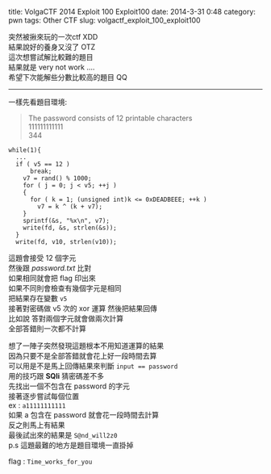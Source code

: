 title: VolgaCTF 2014 Exploit 100 Exploit100 
date: 2014-3-31 0:48
category: pwn
tags: Other CTF
slug: volgactf_exploit_100_exploit100

突然被揪來玩的一次ctf XDD  
結果說好的養身又沒了 OTZ  
這次想嘗試解比較難的題目  
結果就是 very not work ....  
希望下次能解些分數比較高的題目 QQ  
* * *

一樣先看題目環境:   
> The password consists of 12 printable characters  
> 111111111111  
> 344  

```
while(1){
  ...
  if ( v5 == 12 )
      break;
    v7 = rand() % 1000;
    for ( j = 0; j < v5; ++j )
    {
      for ( k = 1; (unsigned int)k <= 0xDEADBEEE; ++k )
        v7 = k ^ (k + v7);
    }
    sprintf(&s, "%x\n", v7);
    write(fd, &s, strlen(&s));
  }
  write(fd, v10, strlen(v10));

```

這題會接受 12 個字元  
然後跟 *password.txt* 比對  
如果相同就會把 flag 印出來  
如果不同則會檢查有幾個字元是相同  
把結果存在變數 `v5`  
接著對密碼做 v5 次的 xor 運算 然後把結果回傳  
比如說 答對兩個字元就會做兩次計算  
全部答錯則一次都不計算  

想了一陣子突然發現這題根本不用知道運算的結果  
因為只要不是全部答錯就會花上好一段時間去算  
可以用是不是馬上回傳結果來判斷 `input == password`  
用的技巧跟 **SQli** 猜密碼差不多  
先找出一個不包含在 password 的字元  
接著逐步嘗試每個位置  
ex : `a11111111111`  
如果 a 包含在 password 就會花一段時間去計算  
反之則馬上有結果  
最後試出來的結果是 `S@nd_will2z0`  
p.s 這題最難的地方是題目環境一直掛掉  

flag : `Time_works_for_you`  
